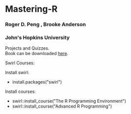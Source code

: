 # Mastering-R
### Roger D. Peng , Brooke Anderson 
### John's Hopkins University 

Projects and Quizzes.</br>
Book can be downloaded [here](https://leanpub.com/msdr/).</br>

Swirl Courses: </br>

Install swirl:

* install.packages("swirl")

Install courses:

* swirl::install_course("The R Programming Environment")
* swirl::install_course("Advanced R Programming")
